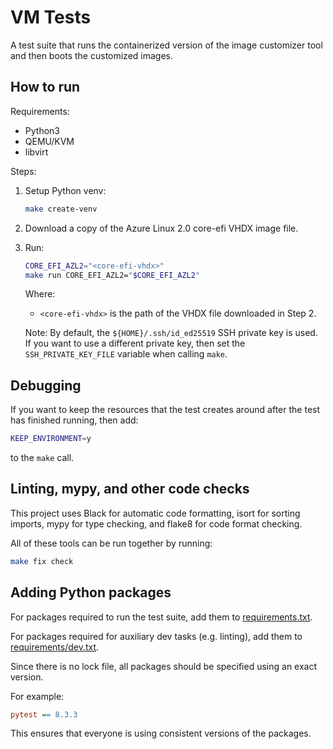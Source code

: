 # VM Tests

A test suite that runs the containerized version of the image customizer tool and then
boots the customized images.

## How to run

Requirements:

- Python3
- QEMU/KVM
- libvirt

Steps:

1. Setup Python venv:

   ```sh
   make create-venv
   ```

2. Download a copy of the Azure Linux 2.0 core-efi VHDX image file.

3. Run:

   ```bash
   CORE_EFI_AZL2="<core-efi-vhdx>"
   make run CORE_EFI_AZL2="$CORE_EFI_AZL2"
   ```

   Where:

   - `<core-efi-vhdx>` is the path of the VHDX file downloaded in Step 2.

   Note: By default, the `${HOME}/.ssh/id_ed25519` SSH private key is used. If you want
   to use a different private key, then set the `SSH_PRIVATE_KEY_FILE` variable when
   calling `make`.

## Debugging

If you want to keep the resources that the test creates around after the test has
finished running, then add:

```bash
KEEP_ENVIRONMENT=y
```

to the `make` call.

## Linting, mypy, and other code checks

This project uses Black for automatic code formatting, isort for sorting imports, mypy
for type checking, and flake8 for code format checking.

All of these tools can be run together by running:

```bash
make fix check
```

## Adding Python packages

For packages required to run the test suite, add them to
[requirements.txt](./requirements.txt).

For packages required for auxiliary dev tasks (e.g. linting), add them to
[requirements/dev.txt](./requirements/dev.txt).

Since there is no lock file, all packages should be specified using an exact version.

For example:

```ini
pytest == 8.3.3
```

This ensures that everyone is using consistent versions of the packages.
